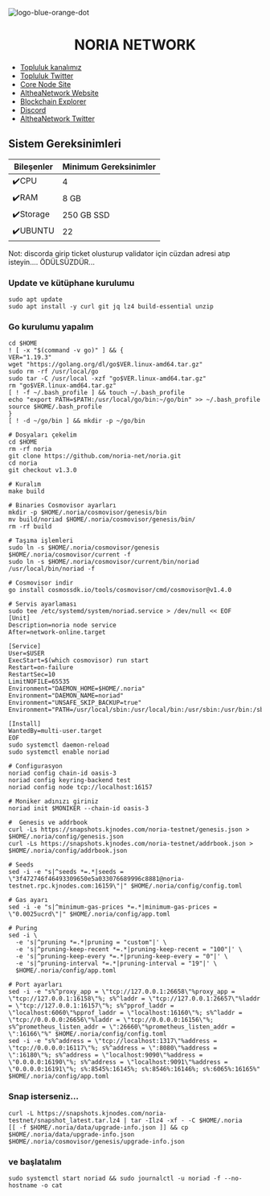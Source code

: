![logo-blue-orange-dot](https://github.com/molla202/Noria-Network/assets/91562185/fc248109-266b-433c-b5a0-3ab329bb0821)



<h1 align="center"> NORIA NETWORK </h1>

 * [Topluluk kanalımız](https://t.me/corenodechat)<br>
 * [Topluluk Twitter](https://twitter.com/corenodeHQ)<br>
 * [Core Node Site](https://corenode.info/)<br>
 * [AltheaNetwork Website](https://noria.network/)<br>
 * [Blockchain Explorer](https://app.noria.network/noria)<br>
 * [Discord](https://discord.gg/cMVTyavpNN)<br>
 * [AltheaNetwork Twitter](https://twitter.com/NoriaNetwork)<br>


## Sistem Gereksinimleri
| Bileşenler | Minimum Gereksinimler | 
| ------------ | ------------ |
| ✔️CPU |	4 |
| ✔️RAM	| 8 GB |
| ✔️Storage	| 250 GB SSD |
| ✔️UBUNTU | 22 |

Not: discorda girip ticket olusturup validator için cüzdan adresi atıp isteyin.... ÖDÜLSÜZDÜR...

### Update ve kütüphane kurulumu
```
sudo apt update
sudo apt install -y curl git jq lz4 build-essential unzip

```
### Go kurulumu yapalım
```
cd $HOME
! [ -x "$(command -v go)" ] && {
VER="1.19.3"
wget "https://golang.org/dl/go$VER.linux-amd64.tar.gz"
sudo rm -rf /usr/local/go
sudo tar -C /usr/local -xzf "go$VER.linux-amd64.tar.gz"
rm "go$VER.linux-amd64.tar.gz"
[ ! -f ~/.bash_profile ] && touch ~/.bash_profile
echo "export PATH=$PATH:/usr/local/go/bin:~/go/bin" >> ~/.bash_profile
source $HOME/.bash_profile
}
[ ! -d ~/go/bin ] && mkdir -p ~/go/bin
```
```
# Dosyaları çekelim
cd $HOME
rm -rf noria
git clone https://github.com/noria-net/noria.git
cd noria
git checkout v1.3.0

# Kuralım
make build
```
```
# Binaries Cosmovisor ayarları
mkdir -p $HOME/.noria/cosmovisor/genesis/bin
mv build/noriad $HOME/.noria/cosmovisor/genesis/bin/
rm -rf build

# Taşıma işlemleri
sudo ln -s $HOME/.noria/cosmovisor/genesis $HOME/.noria/cosmovisor/current -f
sudo ln -s $HOME/.noria/cosmovisor/current/bin/noriad /usr/local/bin/noriad -f
```
```
# Cosmovisor indir
go install cosmossdk.io/tools/cosmovisor/cmd/cosmovisor@v1.4.0

# Servis ayarlaması
sudo tee /etc/systemd/system/noriad.service > /dev/null << EOF
[Unit]
Description=noria node service
After=network-online.target

[Service]
User=$USER
ExecStart=$(which cosmovisor) run start
Restart=on-failure
RestartSec=10
LimitNOFILE=65535
Environment="DAEMON_HOME=$HOME/.noria"
Environment="DAEMON_NAME=noriad"
Environment="UNSAFE_SKIP_BACKUP=true"
Environment="PATH=/usr/local/sbin:/usr/local/bin:/usr/sbin:/usr/bin:/sbin:/bin:/usr/games:/usr/local/games:/snap/bin:$HOME/.noria/cosmovisor/current/bin"

[Install]
WantedBy=multi-user.target
EOF
sudo systemctl daemon-reload
sudo systemctl enable noriad
```
```
# Configurasyon
noriad config chain-id oasis-3
noriad config keyring-backend test
noriad config node tcp://localhost:16157
```
```
# Moniker adınızı giriniz
noriad init $MONIKER --chain-id oasis-3
```
```
#  Genesis ve addrbook
curl -Ls https://snapshots.kjnodes.com/noria-testnet/genesis.json > $HOME/.noria/config/genesis.json
curl -Ls https://snapshots.kjnodes.com/noria-testnet/addrbook.json > $HOME/.noria/config/addrbook.json

# Seeds
sed -i -e "s|^seeds *=.*|seeds = \"3f472746f46493309650e5a033076689996c8881@noria-testnet.rpc.kjnodes.com:16159\"|" $HOME/.noria/config/config.toml

# Gas ayarı
sed -i -e "s|^minimum-gas-prices *=.*|minimum-gas-prices = \"0.0025ucrd\"|" $HOME/.noria/config/app.toml

# Puring
sed -i \
  -e 's|^pruning *=.*|pruning = "custom"|' \
  -e 's|^pruning-keep-recent *=.*|pruning-keep-recent = "100"|' \
  -e 's|^pruning-keep-every *=.*|pruning-keep-every = "0"|' \
  -e 's|^pruning-interval *=.*|pruning-interval = "19"|' \
  $HOME/.noria/config/app.toml
```
```
# Port ayarları
sed -i -e "s%^proxy_app = \"tcp://127.0.0.1:26658\"%proxy_app = \"tcp://127.0.0.1:16158\"%; s%^laddr = \"tcp://127.0.0.1:26657\"%laddr = \"tcp://127.0.0.1:16157\"%; s%^pprof_laddr = \"localhost:6060\"%pprof_laddr = \"localhost:16160\"%; s%^laddr = \"tcp://0.0.0.0:26656\"%laddr = \"tcp://0.0.0.0:16156\"%; s%^prometheus_listen_addr = \":26660\"%prometheus_listen_addr = \":16166\"%" $HOME/.noria/config/config.toml
sed -i -e "s%^address = \"tcp://localhost:1317\"%address = \"tcp://0.0.0.0:16117\"%; s%^address = \":8080\"%address = \":16180\"%; s%^address = \"localhost:9090\"%address = \"0.0.0.0:16190\"%; s%^address = \"localhost:9091\"%address = \"0.0.0.0:16191\"%; s%:8545%:16145%; s%:8546%:16146%; s%:6065%:16165%" $HOME/.noria/config/app.toml
```
### Snap isterseniz...
```
curl -L https://snapshots.kjnodes.com/noria-testnet/snapshot_latest.tar.lz4 | tar -Ilz4 -xf - -C $HOME/.noria
[[ -f $HOME/.noria/data/upgrade-info.json ]] && cp $HOME/.noria/data/upgrade-info.json $HOME/.noria/cosmovisor/genesis/upgrade-info.json
```
### ve başlatalım
```
sudo systemctl start noriad && sudo journalctl -u noriad -f --no-hostname -o cat
